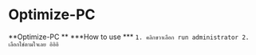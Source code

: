 # Optimize-PC
**Optimize-PC **  ***How to use *** ```1. คลิกขวาเลือก run administrator 2. เลือกใช่ตามใจเลย อิอิอิ```
